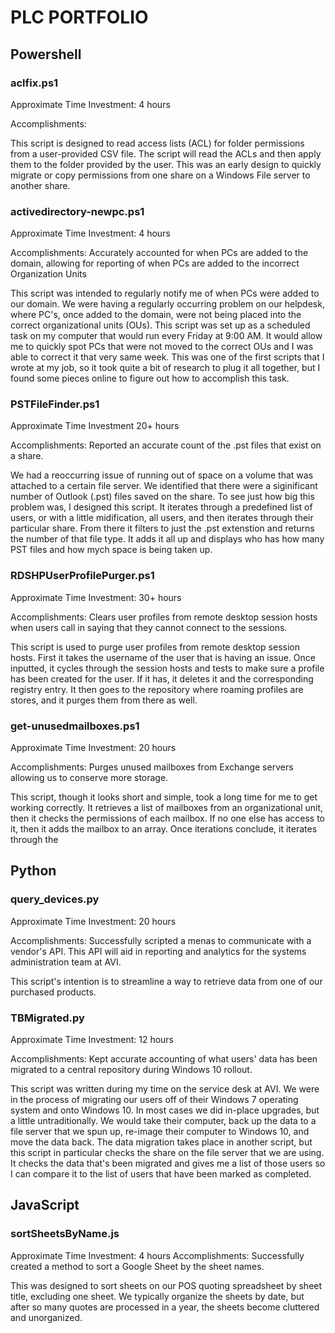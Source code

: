 # PLC PORTFOLIO

## Powershell

### aclfix.ps1
Approximate Time Investment: 4 hours

Accomplishments:

This script is designed to read access lists (ACL) for folder permissions from a user-provided CSV file.  The script will read the ACLs and then apply them to the folder provided by the user.  This was an early design to quickly migrate or copy permissions from one share on a Windows File server to another share.

### activedirectory-newpc.ps1
Approximate Time Investment: 4 hours

Accomplishments: Accurately accounted for when PCs are added to the domain, allowing for reporting of when PCs are added to the incorrect Organization Units 

This script was intended to regularly notify me of when PCs were added to our domain.  We were having a regularly occurring problem on our helpdesk, where PC's, once added to the domain, were not being placed into the correct organizational units (OUs).  This script was set up as a scheduled task on my computer that would run every Friday at 9:00 AM.  It would allow me to quickly spot PCs that were not moved to the correct OUs and I was able to correct it that very same week.  This was one of the first scripts that I wrote at my job, so it took quite a bit of research to plug it all together, but I found some pieces online to figure out how to accomplish this task.
### PSTFileFinder.ps1
Approximate Time Investment 20+ hours

Accomplishments: Reported an accurate count of the .pst files that exist on a share.

We had a reoccurring issue of running out of space on a volume that was attached to a certain file server.  We identified that there were a siginificant number of Outlook (.pst) files saved on the share.  To see just how big this problem was, I designed this script.  It iterates through a predefined list of users, or with a little midification, all users, and then iterates through their particular share.  From there it filters to just the .pst extenstion and returns the number of that file type.  It adds it all up and displays who has how many PST files and how mych space is being taken up.

### RDSHPUserProfilePurger.ps1
Approximate Time Investment: 30+ hours

Accomplishments: Clears user profiles from remote desktop session hosts when users call in saying that they cannot connect to the sessions.

This script is used to purge user profiles from remote desktop session hosts.  First it takes the username of the user that is having an issue.  Once inputted, it cycles through the session hosts and tests to make sure a profile has been created for the user.  If it has, it deletes it and the corresponding registry entry.  It then goes to the repository where roaming profiles are stores, and it purges them from there as well.

### get-unusedmailboxes.ps1
Approximate Time Investment: 20 hours

Accomplishments: Purges unused mailboxes from Exchange servers allowing us to conserve more storage.

This script, though it looks short and simple, took a long time for me to get working correctly.  It retrieves a list of mailboxes from an organizational unit, then it checks the permissions of each mailbox.  If no one else has access to it, then it adds the mailbox to an array.  Once iterations conclude, it iterates through the 

## Python

### query_devices.py
Approximate Time Investment: 20 hours

Accomplishments: Successfully scripted a menas to communicate with a vendor's API.  This API will aid in reporting and analytics for the systems administration team at AVI.

This script's intention is to streamline a way to retrieve data from one of our purchased products.  

### TBMigrated.py
Approximate Time Investment: 12 hours

Accomplishments: Kept accurate accounting of what users' data has been migrated to a central repository during Windows 10 rollout.

This script was written during my time on the service desk at AVI.  We were in the process of migrating our users off of their Windows 7 operating system and onto Windows 10.  In most cases we did in-place upgrades, but a little untraditionally.  We would take their computer, back up the data to a file server that we spun up, re-image their computer to Windows 10, and move the data back.  The data migration takes place in another script, but this script in particular checks the share on the file server that we are using.  It checks the data that's been migrated and gives me a list of those users so I can compare it to the list of users that have been marked as completed.

## JavaScript

### sortSheetsByName.js
Approximate Time Investment: 4 hours
Accomplishments: Successfully created a method to sort a Google Sheet by the sheet names.

This was designed to sort sheets on our POS quoting spreadsheet by sheet title, excluding one sheet.  We typically organize the sheets by date, but after so many quotes are processed in a year, the sheets become cluttered and unorganized.